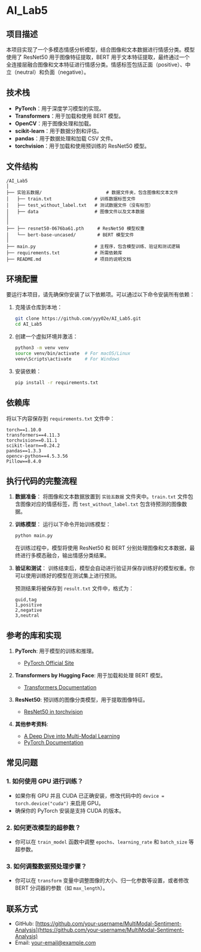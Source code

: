 # AI_Lab5
## 项目描述
本项目实现了一个多模态情感分析模型，结合图像和文本数据进行情感分类。模型使用了 ResNet50 用于图像特征提取，BERT 用于文本特征提取，最终通过一个全连接层融合图像和文本特征进行情感分类。情感标签包括正面（positive）、中立（neutral）和负面（negative）。

## 技术栈
- **PyTorch**：用于深度学习模型的实现。
- **Transformers**：用于加载和使用 BERT 模型。
- **OpenCV**：用于图像处理和加载。
- **scikit-learn**：用于数据分割和评估。
- **pandas**：用于数据处理和加载 CSV 文件。
- **torchvision**：用于加载和使用预训练的 ResNet50 模型。

## 文件结构
```
/AI_Lab5
│
├── 实验五数据/                        # 数据文件夹，包含图像和文本文件
│   ├── train.txt                # 训练数据标签文件
│   ├── test_without_label.txt   # 测试数据文件（没有标签）
│   ├── data                     # 图像文件以及文本数据
│  
│
├── ├── resnet50-0676ba61.pth     # ResNet50 模型权重
│   └── bert-base-uncased/        # BERT 模型文件           
│
├── main.py                      # 主程序，包含模型训练、验证和测试逻辑
├── requirements.txt             # 所需依赖库
├── README.md                    # 项目的说明文档
```

## 环境配置
要运行本项目，请先确保你安装了以下依赖项。可以通过以下命令安装所有依赖：

1. 克隆该仓库到本地：
   ```bash
   git clone https://github.com/yyy02e/AI_Lab5.git
   cd AI_Lab5
   ```

2. 创建一个虚拟环境并激活：
   ```bash
   python3 -m venv venv
   source venv/bin/activate  # For macOS/Linux
   venv\Scripts\activate     # For Windows
   ```

3. 安装依赖：
   ```bash
   pip install -r requirements.txt
   ```

## 依赖库
将以下内容保存到 `requirements.txt` 文件中：

```
torch==1.10.0
transformers==4.11.3
torchvision==0.11.1
scikit-learn==0.24.2
pandas==1.3.3
opencv-python==4.5.3.56
Pillow==8.4.0
```

## 执行代码的完整流程

1. **数据准备**：
   将图像和文本数据放置到 `实验五数据` 文件夹中。`train.txt` 文件包含图像对应的情感标签，而 `test_without_label.txt` 包含待预测的图像数据。

2. **训练模型**：
   运行以下命令开始训练模型：

   ```bash
   python main.py
   ```

   在训练过程中，模型将使用 ResNet50 和 BERT 分别处理图像和文本数据，最终进行多模态融合，输出情感分类结果。

3. **验证和测试**：
   训练结束后，模型会自动进行验证并保存训练好的模型权重。你可以使用训练好的模型在测试集上进行预测。

   预测结果将被保存到 `result.txt` 文件中，格式为：
   ```
   guid,tag
   1,positive
   2,negative
   3,neutral
   ```

## 参考的库和实现
1. **PyTorch**: 用于模型的训练和推理。
   - [PyTorch Official Site](https://pytorch.org/)
   
2. **Transformers by Hugging Face**: 用于加载和处理 BERT 模型。
   - [Transformers Documentation](https://huggingface.co/transformers/)
   
3. **ResNet50**: 预训练的图像分类模型，用于提取图像特征。
   - [ResNet50 in torchvision](https://pytorch.org/vision/stable/models.html#resnet)

4. **其他参考资料**:
   - [A Deep Dive into Multi-Modal Learning](https://arxiv.org/abs/1906.04794)
   - [PyTorch Documentation](https://pytorch.org/docs/stable/index.html)

## 常见问题

### 1. **如何使用 GPU 进行训练？**
   - 如果你有 GPU 并且 CUDA 已正确安装，修改代码中的 `device = torch.device("cuda")` 来启用 GPU。
   - 确保你的 PyTorch 安装是支持 CUDA 的版本。

### 2. **如何更改模型的超参数？**
   - 你可以在 `train_model` 函数中调整 `epochs`、`learning_rate` 和 `batch_size` 等超参数。

### 3. **如何调整数据预处理步骤？**
   - 你可以在 `transform` 变量中调整图像的大小、归一化参数等设置，或者修改 BERT 分词器的参数（如 `max_length`）。

## 联系方式
- GitHub: [https://github.com/your-username/MultiModal-Sentiment-Analysis](https://github.com/your-username/MultiModal-Sentiment-Analysis)
- Email: your-email@example.com

